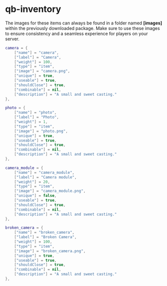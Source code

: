 # qb-inventory

The images for these items can always be found in a folder named **\[images]** within the previously downloaded package. Make sure to use these images to ensure consistency and a seamless experience for players on your server.

```lua
camera = {
    ["name"] = "camera",
    ["label"] = "Camera",
    ["weight"] = 100,
    ["type"] = "item",
    ["image"] = "camera.png",
    ["unique"] = true,
    ["useable"] = true,
    ["shouldClose"] = true,
    ["combinable"] = nil,
    ["description"] = "A small and sweet casting."
},

photo = {
    ["name"] = "photo",
    ["label"] = "Photo",
    ["weight"] = 1,
    ["type"] = "item",
    ["image"] = "photo.png",
    ["unique"] = true,
    ["useable"] = true,
    ["shouldClose"] = true,
    ["combinable"] = nil,
    ["description"] = "A small and sweet casting."
},

camera_module = {
    ["name"] = "camera_module",
    ["label"] = "Camera module",
    ["weight"] = 20,
    ["type"] = "item",
    ["image"] = "camera_module.png",
    ["unique"] = false,
    ["useable"] = true,
    ["shouldClose"] = true,
    ["combinable"] = nil,
    ["description"] = "A small and sweet casting."
},

broken_camera = {
    ["name"] = "broken_camera",
    ["label"] = "Broken Camera",
    ["weight"] = 100,
    ["type"] = "item",
    ["image"] = "broken_camera.png",
    ["unique"] = true,
    ["useable"] = true,
    ["shouldClose"] = true,
    ["combinable"] = nil,
    ["description"] = "A small and sweet casting."
},
```
